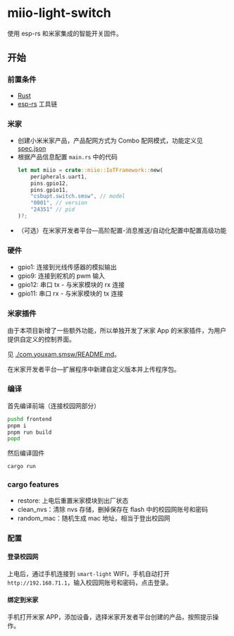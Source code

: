 # miio-light-switch

使用 esp-rs 和米家集成的智能开关固件。

## 开始

### 前置条件

- [Rust](https://www.rust-lang.org/tools/install)
- [esp-rs](https://docs.esp-rs.org/book/) 工具链

### 米家

- 创建小米米家产品，产品配网方式为 Combo 配网模式，功能定义见 [spec.json](./spec.json)
- 根据产品信息配置 `main.rs` 中的代码
    ```rust
    let mut miio = crate::miio::IoTFramework::new(
        peripherals.uart1, 
        pins.gpio12, 
        pins.gpio11,
        "csbupt.switch.smsw", // model
        "0001", // version
        "24351" // pid
    )?;
    ```
- （可选）在米家开发者平台—高阶配置-消息推送/自动化配置中配置高级功能

### 硬件

- gpio1: 连接到光线传感器的模拟输出
- gpio9: 连接到舵机的 pwm 输入
- gpio12: 串口 tx - 与米家模块的 rx 连接
- gpio11: 串口 rx - 与米家模块的 tx 连接

### 米家插件

由于本项目新增了一些额外功能，所以单独开发了米家 App 的米家插件，为用户提供自定义的控制界面。

见 [./com.youxam.smsw/README.md](./com.youxam.smsw/README.md)。

在米家开发者平台—扩展程序中新建自定义版本并上传程序包。

### 编译

首先编译前端（连接校园网部分）

```bash
pushd frontend
pnpm i
pnpm run build
popd
```

然后编译固件

```bash
cargo run
```

### cargo features

- restore: 上电后重置米家模块到出厂状态
- clean_nvs：清除 nvs 存储，删掉保存在 flash 中的校园网账号和密码
- random_mac：随机生成 mac 地址，相当于登出校园网

### 配置

#### 登录校园网

上电后，通过手机连接到 `smart-light` WIFI，手机自动打开 `http://192.168.71.1`，输入校园网账号和密码，点击登录。

#### 绑定到米家

手机打开米家 APP，添加设备，选择米家开发者平台创建的产品，按照提示操作。